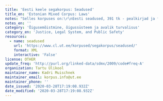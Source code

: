 ```yaml
---
title: 'Eesti keele segakorpus: Seadused'
title_en: 'Estonian Mixed Corpus: Laws'
notes: "Selles korpuses on:\r\nEesti seadused, 391 tk - pealkirjad ja failinimed\r\nEuroopa Liidu õigusaktide eestikeelsed tõlked, 5432 tk - pealkirjad ja failinimed\r\nNeed tekstid on osa tulevasest korpusest töönimega 'Eesti keele segakorpus'. Tekstide kogumist ja töötlemist on rahastatud riiklikust sihtprogrammist 'Eesti keel ja rahvuskultuur'."
notes_en: ''
category: 'Õigusemõistmine, õigussüsteem ja avalik turvalisus'
category_en: 'Justice, Legal System, and Public Safety'
resources:
  - name: seadused
    url: 'https://www.cl.ut.ee/korpused/segakorpus/seadused/'
    format: XML
    interactive: 'False'
license: OTHER
update_freq: 'http://purl.org/linked-data/sdmx/2009/code#freq-A'
organization: Tartu Ülikool
maintainer_name: Kadri Muischnek
maintainer_email: korpus.info@ut.ee
maintainer_phone: ''
date_issued: '2020-03-28T17:19:08.932Z'
date_modified: '2020-03-28T17:19:08.932Z'
---
```

